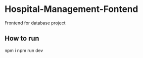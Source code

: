 <!-- @format -->

# Hospital-Management-Fontend

Frontend for database project

## How to run

npm i
npm run dev
